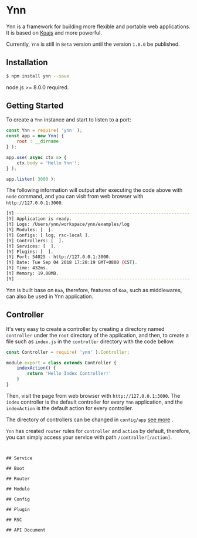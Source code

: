 # Ynn 

Ynn is a framework for building more flexible and portable web applications. It is based on [Koajs](https://koajs.com/) and more powerful.

Currently, `Ynn` is still in `Beta` version until the version `1.0.0` be published.

## Installation

```bash
$ npm install ynn --save
```

node.js >= 8.0.0 required.


## Getting Started

To create a `Ynn` instance and start to listen to a port:

```js
const Ynn = require( 'ynn' );
const app = new Ynn( {
    root : __dirname
} );

app.use( async ctx => {
    ctx.body = 'Hello Ynn'!;
} );

app.listen( 3000 );
```

The following information will output after executing the code above with `node` command, and you can visit from web browser with `http://127.0.0.1:3000`.

```bash
[Y] -----------------------------------------------------------------------
[Y] Application is ready.
[Y] Logs: /Users/ynn/workspace/ynn/examples/log
[Y] Modules: [  ].
[Y] Configs: [ log, rsc-local ].
[Y] Controllers: [  ].
[Y] Services: [  ].
[Y] Plugins: [  ].
[Y] Port: 54025 - http://127.0.0.1:3000.
[Y] Date: Tue Sep 04 2018 17:28:19 GMT+0800 (CST).
[Y] Time: 432ms.
[Y] Memory: 19.00MB.
[Y] -----------------------------------------------------------------------
```

Ynn is built base on `Koa`, therefore, features of `Koa`, such as middlewares, can also be used in Ynn application.

## Controller

It's very easy to create a controller by creating a directory named `controller` under the `root` directory of the application, and then, to create a file such as `index.js` in the `controller` directory with the code bellow.

```js
const Controller = require( 'ynn' ).Controller;

module.export = class extends Controller {
    indexAction() {
        return 'Hello Index Controller!'
    }
}
```

Then, visit the page from web browser with `http://127.0.0.1:3000`. The `index` controller is the default controller for every `Ynn` application, and the `indexAction` is the default action for every controller.

The directory of controllers can be changed in `config/app` [see more]() .

`Ynn` has created `router` rules for `controller` and `action` by default, therefore, you can simply access your service with path `/controller[/action]`.

```


## Service

## Boot

## Router

## Module

## Config

## Plugin

## RSC

## API Document
